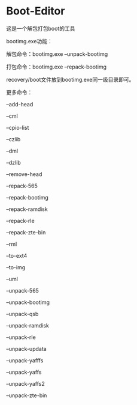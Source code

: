 # Boot-Editor
这是一个解包打包boot的工具

bootimg.exe功能：

解包命令：bootimg.exe –unpack-bootimg      

打包命令：bootimg.exe –repack-bootimg   

recovery/boot文件放到bootimg.exe同一级目录即可。

更多命令：

–add-head

–cml

–cpio-list

–czlib

–dml

–dzlib

–remove-head

–repack-565

–repack-bootimg

–repack-ramdisk

–repack-rle

–repack-zte-bin

–rml

–to-ext4

–to-img

–uml

–unpack-565

–unpack-bootimg

–unpack-qsb

–unpack-ramdisk

–unpack-rle

–unpack-updata

–unpack-yafffs

–unpack-yaffs

–unpack-yaffs2

–unpack-zte-bin
